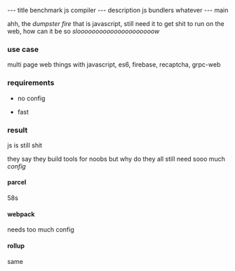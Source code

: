 --- title
benchmark js compiler
--- description
js bundlers whatever
--- main


ahh,
the _dumpster fire_ that is javascript,
still need it to get shit to run on the web,
how can it be so _slooooooooooooooooooooow_

### use case

multi page web things with javascript,
es6, firebase, recaptcha, grpc-web

### requirements

- no config

- fast

### result

js is still shit

they say they build tools for noobs but why do they all still need sooo much _config_

#### parcel

58s

#### webpack

needs too much config

#### rollup

same
